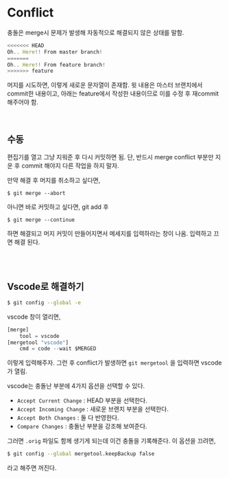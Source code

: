 # Conflict

충돌은 merge시 문제가 발생해 자동적으로 해결되지 않은 상태를 말함.

```js
<<<<<<< HEAD
Oh.. Here!! From master branch!
=======
Oh.. Here!! From feature branch!
>>>>>>> feature
```

머지를 시도하면, 이렇게 새로운 문자열이 존재함. 윗 내용은 마스터 브랜치에서 commit한 내용이고, 아래는 feature에서 작성한 내용이므로 이를 수정 후 재commit 해주어야 함.

<br/>

## 수동

편집기를 열고 그냥 지워준 후 다시 커밋하면 됨. 단, 반드시 merge conflict 부분만 지운 후 commit 해야지 다른 작업을 하지 말자.

만약 해결 후 머지를 취소하고 싶다면,

```shell
$ git merge --abort
```

아니면 바로 커밋하고 싶다면, git add 후

```shell
$ git merge --continue
```

하면 해결되고 머지 커밋이 만들어지면서 메세지를 입력하라는 창이 나옴. 입력하고 끄면 해결 된다.

<br/>

<br/>

## Vscode로 해결하기

```sh
$ git config --global -e
```

vscode 창이 열리면,

```js
[merge]
	tool = vscode
[mergetool "vscode"]
	cmd = code --wait $MERGED
```

이렇게 입력해주자. 그런 후 conflict가 발생하면 `git mergetool` 을 입력하면 vscode가 열림.

vscode는 충돌난 부분에 4가지 옵션을 선택할 수 있다.

- `Accept Current Change` : HEAD 부분을 선택한다.
- `Accept Incoming Change` : 새로운 브랜치 부분을 선택한다.
- `Accept Both Changes` : 둘 다 반영한다.
- `Compare Changes` : 충돌난 부분을 강조해 보여준다.

그러면 `.orig` 파일도 함께 생기게 되는데 이건 충돌을 기록해준다. 이 옵션을 끄려면,

```sh
$ git config --global mergetool.keepBackup false
```

라고 해주면 꺼진다.